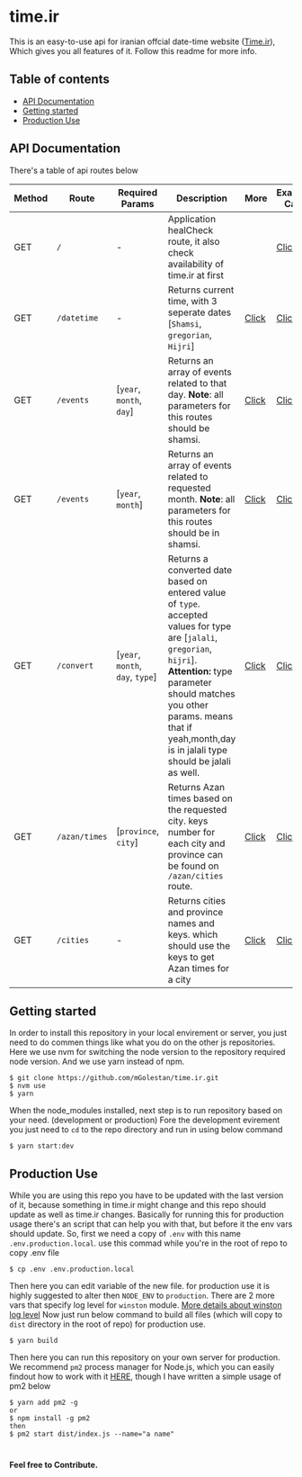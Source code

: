 # time.ir
This is an easy-to-use api for iranian offcial date-time website ([Time.ir](http://time.ir)), Which gives you all features of it. Follow this readme for more info.

Table of contents
-
- [API Documentation](https://github.com/mGolestan/time.ir#api-documentation)
- [Getting started](https://github.com/mGolestan/time.ir#getting-started)
- [Production Use](https://github.com/mGolestan/time.ir#production-use)

API Documentation
-
There's a table of api routes below

| Method | Route | Required Params | Description | More | Example Calls |
|---|---|---|---|---|---|
| GET | `/` | - | Application healCheck route, it also check availability of time.ir at first |   | [Click](http://46.4.162.92/) |
| GET | `/datetime` | - | Returns current time, with 3 seperate dates [`Shamsi`, `gregorian`, `Hijri`] | [Click](https://github.com/mGolestan/time.ir/blob/master/doc/routes/currentDateTime.md) | [Click](http://46.4.162.92/datetime) |
| GET | `/events` | [`year`, `month`, `day`] | Returns an array of events related to that day. **Note**: all parameters for this routes should be shamsi. | [Click](https://github.com/mGolestan/time.ir/blob/master/doc/routes/events.md) | [Click](http://46.4.162.92/events?year=1397&month=07&day=14) |
| GET | `/events` | [`year`, `month`] | Returns an array of events related to requested month. **Note**: all parameters for this routes should be in shamsi. | [Click](https://github.com/mGolestan/time.ir/blob/master/doc/routes/monthEvents.md) | [Click](http://46.4.162.92/events?year=1397&month=07) |
| GET | `/convert` | [`year`, `month`, `day`, `type`] | Returns a converted date based on entered value of `type`. accepted values for type are [`jalali`, `gregorian`, `hijri`]. **Attention:** type parameter should matches you other params. means that if yeah,month,day is in jalali type should be jalali as well.   | [Click](https://github.com/mGolestan/time.ir/blob/master/doc/routes/convertDate.md) | [Click](http://46.4.162.92/convert?year=1397&month=7&day=19&type=jalali) |
| GET | `/azan/times` | [`province`, `city`] | Returns Azan times based on the requested city. keys number for each city and province can be found on `/azan/cities` route.   | [Click](https://github.com/mGolestan/time.ir/blob/master/doc/routes/azan.md) | [Click](http://46.4.162.92/azan/times?province=8&city=95) |
| GET | `/cities` | - | Returns cities and province names and keys. which should use the keys to get Azan times for a city   | [Click](https://github.com/mGolestan/time.ir/blob/master/doc/routes/cities.md) | [Click](http://46.4.162.92/azan/cities) |

Getting started
-
In order to install this repository in your local envirement or server, you just need to do commen things like what you do on the other js repositories.
<br/>Here we use nvm for switching the node version to the repository required node version. And we use yarn instead of npm.

```
$ git clone https://github.com/mGolestan/time.ir.git
$ nvm use
$ yarn
```

When the node_modules installed, next step is to run repository based on your need. (development or production)
Fore the development evirement you just need to `cd` to the repo directory and run in using below command
```
$ yarn start:dev
```

Production Use
-
While you are using this repo you have to be updated with the last version of it, because something in time.ir might change and this repo should update as well as time.ir changes.
Basically for running this for production usage there's an script that can help you with that, but before it the env vars should update. So, first we need a copy of `.env` with this name `.env.production.local`. use this commad while you're in the root of repo to copy .env file
```
$ cp .env .env.production.local
```
Then here you can edit variable of the new file. for production use it is highly suggested to alter then `NODE_ENV` to `production`.
There are 2 more vars that specify log level for `winston` module. [More details about winston log level](https://github.com/winstonjs/winston#logging)
Now just run below command to build all files (which will copy to `dist` directory in the root of repo) for production use.
```
$ yarn build
```
Then here you can run this repository on your own server for production. We recommend `pm2` process manager for Node.js, which you can easily findout how to work with it [HERE](https://pm2.io/runtime/), though I have written a simple usage of pm2 below
```
$ yarn add pm2 -g
or
$ npm install -g pm2
then
$ pm2 start dist/index.js --name="a name"
```
#
**Feel free to Contribute.**
